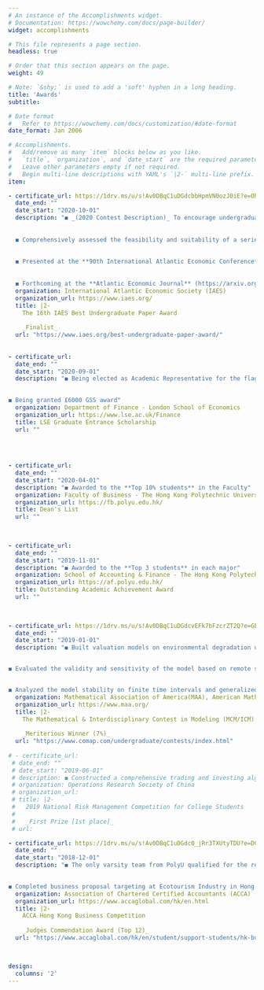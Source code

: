 ```yaml
---
# An instance of the Accomplishments widget.
# Documentation: https://wowchemy.com/docs/page-builder/
widget: accomplishments

# This file represents a page section.
headless: true

# Order that this section appears on the page.
weight: 49

# Note: `&shy;` is used to add a 'soft' hyphen in a long heading.
title: 'Awards'
subtitle:

# Date format
#   Refer to https://wowchemy.com/docs/customization/#date-format
date_format: Jan 2006

# Accomplishments.
#   Add/remove as many `item` blocks below as you like.
#   `title`, `organization`, and `date_start` are the required parameters.
#   Leave other parameters empty if not required.
#   Begin multi-line descriptions with YAML's `|2-` multi-line prefix.
item:

- certificate_url: https://1drv.ms/u/s!Av0DBqC1uDGdcbbHpmVN0ozJ0iE?e=OhkdH3
  date_end: ""
  date_start: "2020-10-01"
  description: "◼ _(2020 Contest Description)_ To encourage undergraduate interest in economic issues, **Andrew W. Lo**, President, and **Philippe Martin**, Vice-President, of the **International Atlantic Economic Society** cordially invite students to compete in the IAES annual undergraduate competition in Washington, D.C., 15-18 October 2020
  
  
  ◼ Comprehensively assessed the feasibility and suitability of a series of Machine Learning (PCA + XgBoost/LightGBM) & Deep Learning (AutoEncoder + GRU/LSTM) models on the predictions of company fundamentals (i.e., the Earnings)
  
  
  ◼ Presented at the **90th International Atlantic Economic Conference**
  
  
  ◼ Forthcoming at the **Atlantic Economic Journal** (https://arxiv.org/abs/2005.13995)"
  organization: International Atlantic Economic Society (IAES)
  organization_url: https://www.iaes.org/
  title: |2-
    The 16th IAES Best Undergraduate Paper Award
    
    _Finalist_
  url: "https://www.iaes.org/best-undergraduate-paper-award/"
  
  
- certificate_url:
  date_end: ""
  date_start: "2020-09-01"
  description: "◼ Being elected as Academic Representative for the flagship **MSc Finance** Program at LSE
  

◼ Being granted £6000 GSS award"
  organization: Department of Finance - London School of Economics
  organization_url: https://www.lse.ac.uk/Finance
  title: LSE Graduate Entrance Scholarship
  url: ""
  
  
  

- certificate_url:
  date_end: ""
  date_start: "2020-04-01"
  description: "◼ Awarded to the **Top 10% students** in the Faculty"
  organization: Faculty of Business - The Hong Kong Polytechnic University
  organization_url: https://fb.polyu.edu.hk/
  title: Dean's List
  url: ""
  
  

- certificate_url:
  date_end: ""
  date_start: "2019-11-01"
  description: "◼ Awarded to the **Top 3 students** in each major"
  organization: School of Accounting & Finance - The Hong Kong Polytechnic University
  organization_url: https://af.polyu.edu.hk/
  title: Outstanding Academic Achievement Award
  url: ""
  

  
- certificate_url: https://1drv.ms/u/s!Av0DBqC1uDGdcvEFk7bFzcrZT2Q?e=GEdFgR
  date_end: ""
  date_start: "2019-01-01"
  description: "◼ Built valuation models on environmental degradation using Entropy Weight Method combined with Dose-Response Functions


◼ Evaluated the validity and sensitivity of the model based on remote sensing and statistical data from three provinces in China


◼ Analyzed the model stability on finite time intervals and generalized the original model by making time-series adjustments"
  organization: Mathematical Association of America(MAA), American Mathematical Society (AMS), etc.
  organization_url: https://www.maa.org/
  title: |2-
    The Mathematical & Interdisciplinary Contest in Modeling (MCM/ICM) 
    
    _Meriterious Winner (7%)_
  url: "https://www.comap.com/undergraduate/contests/index.html"
  
# - certificate_url: 
 # date_end: ""
 # date_start: "2019-06-01"
 # description: ◼ Constructed a comprehensive trading and investing algorithm based on the techniques of machine/deep learning stock picking, Markowitz's Modern Portfolio Theory (MPT) and Bayesian Shrinkage (Black-Litterman Model).
 # organization: Operations Research Society of China
 # organization_url: 
 # title: |2-
 #   2019 National Risk Management Competition for College Students
 #   
 #   _First Prize [1st place]_
 # url:

- certificate_url: https://1drv.ms/u/s!Av0DBqC1uDGdc0_jRr3TXUtyTDU?e=DCq1km
  date_end: ""
  date_start: "2018-12-01"
  description: "◼ The only varsity team from PolyU qualified for the regional semi-final competition
  

◼ Completed business proposal targeting at Ecotourism Industry in Hong Kong and proposed feasible improvement solutions for the social enterprise (NLPRA), which was commended by the organizing committee"
  organization: Association of Chartered Certified Accountants (ACCA)
  organization_url: https://www.accaglobal.com/hk/en.html
  title: |2-
    ACCA Hong Kong Business Competition
    
    _Judges Commendation Award (Top 12)_
  url: "https://www.accaglobal.com/hk/en/student/support-students/hk-business-competition-2020.html"
  


design:
  columns: '2' 
---
```

